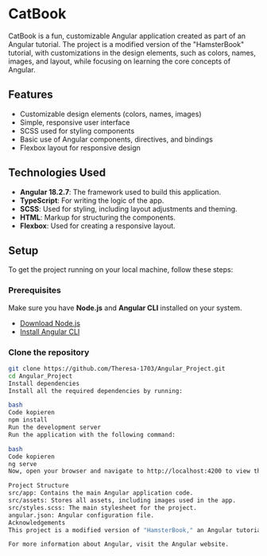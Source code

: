 # CatBook

CatBook is a fun, customizable Angular application created as part of an Angular tutorial. The project is a modified version of the "HamsterBook" tutorial, with customizations in the design elements, such as colors, names, images, and layout, while focusing on learning the core concepts of Angular.

## Features

- Customizable design elements (colors, names, images)
- Simple, responsive user interface
- SCSS used for styling components
- Basic use of Angular components, directives, and bindings
- Flexbox layout for responsive design

## Technologies Used

- **Angular 18.2.7**: The framework used to build this application.
- **TypeScript**: For writing the logic of the app.
- **SCSS**: Used for styling, including layout adjustments and theming.
- **HTML**: Markup for structuring the components.
- **Flexbox**: Used for creating a responsive layout.

## Setup

To get the project running on your local machine, follow these steps:

### Prerequisites

Make sure you have **Node.js** and **Angular CLI** installed on your system.

- [Download Node.js](https://nodejs.org/)
- [Install Angular CLI](https://angular.io/cli)

### Clone the repository

```bash
git clone https://github.com/Theresa-1703/Angular_Project.git
cd Angular_Project
Install dependencies
Install all the required dependencies by running:

bash
Code kopieren
npm install
Run the development server
Run the application with the following command:

bash
Code kopieren
ng serve
Now, open your browser and navigate to http://localhost:4200 to view the app.

Project Structure
src/app: Contains the main Angular application code.
src/assets: Stores all assets, including images used in the app.
src/styles.scss: The main stylesheet for the project.
angular.json: Angular configuration file.
Acknowledgements
This project is a modified version of "HamsterBook," an Angular tutorial project. The modifications were made to personalize the application with custom names, colors, images, and designs. This project helped me practice core Angular concepts, SCSS styling, and layout management.

For more information about Angular, visit the Angular website.
